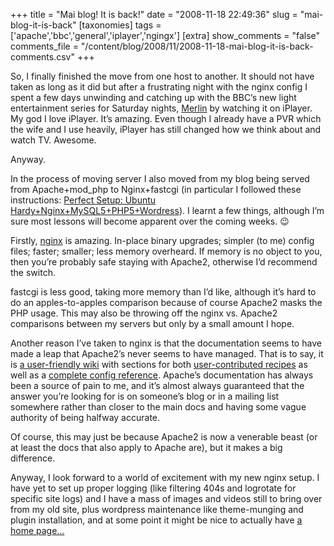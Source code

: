 +++
title = "Mai blog! It is back!"
date = "2008-11-18 22:49:36"
slug = "mai-blog-it-is-back"
[taxonomies]
tags = ['apache','bbc','general','iplayer','ngingx']
[extra]
show_comments = "false"
comments_file = "/content/blog/2008/11/2008-11-18-mai-blog-it-is-back-comments.csv"
+++

So, I finally finished the move from one host to another. It should not have taken as long as it did but after a frustrating night with the nginx config I spent a few days unwinding and catching up with the BBC’s new light entertainment series for Saturday nights, [Merlin](http://www.bbc.co.uk/programmes/b00dr74v/episodes/2008) by watching it on iPlayer. My god I love iPlayer. It’s amazing. Even though I already have a PVR which the wife and I use heavily, iPlayer has still changed how we think about and watch TV. Awesome.

Anyway.

In the process of moving server I also moved from my blog being served from Apache+mod\_php to Nginx+fastcgi (in particular I followed these instructions: [Perfect Setup: Ubuntu Hardy+Nginx+MySQL5+PHP5+Wordress](http://www.mensk.com/webmaster-toolbox/perfect-ubuntu-hardy-nginx-mysql5-php5-wordpress/)). I learnt a few things, although I’m sure most lessons will become apparent over the coming weeks. 😉

Firstly, [nginx](http://nginx.net/) is amazing. In-place binary upgrades; simpler (to me) config files; faster; smaller; less memory overheard. If memory is no object to you, then you’re probably safe staying with Apache2, otherwise I’d recommend the switch.

fastcgi is less good, taking more memory than I’d like, although it’s hard to do an apples-to-apples comparison because of course Apache2 masks the PHP usage. This may also be throwing off the nginx vs. Apache2 comparisons between my servers but only by a small amount I hope.

Another reason I’ve taken to nginx is that the documentation seems to have made a leap that Apache2’s never seems to have managed. That is to say, it is [a user-friendly wiki](http://wiki.codemongers.com/Main) with sections for both [user-contributed recipes](http://wiki.codemongers.com/NginxConfiguration) as well as a [complete config reference](http://wiki.codemongers.com/NginxModules). Apache’s documentation has always been a source of pain to me, and it’s almost always guaranteed that the answer you’re looking for is on someone’s blog or in a mailing list somewhere rather than closer to the main docs and having some vague authority of being halfway accurate.

Of course, this may just be because Apache2 is now a venerable beast (or at least the docs that also apply to Apache are), but it makes a big difference.

Anyway, I look forward to a world of excitement with my new nginx setup. I have yet to set up proper logging (like filtering 404s and logrotate for specific site logs) and I have a mass of images and videos still to bring over from my old site, plus wordpress maintenance like theme-munging and plugin installation, and at some point it might be nice to actually have [a home page…](http://philwilson.org)
